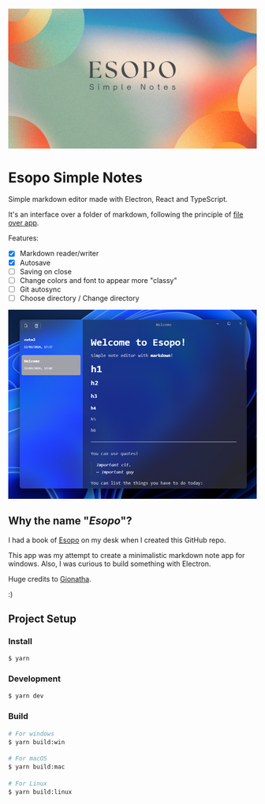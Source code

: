 ![cover.png](imgs/cover.png)

# Esopo Simple Notes

Simple markdown editor made with Electron, React and TypeScript.

It's an interface over a folder of markdown, following the principle of [file over
app](https://stephango.com/file-over-app).

Features:

- [x] Markdown reader/writer
- [x] Autosave
- [ ] Saving on close
- [ ] Change colors and font to appear more "classy"
- [ ] Git autosync
- [ ] Choose directory / Change directory

![app.png](imgs/img.png)

## Why the name "_Esopo_"?

I had a book of [Esopo](https://en.wikipedia.org/wiki/Aesop) on my desk when I created this GitHub repo.

This app was my attempt to create a minimalistic markdown note app for windows. Also, I was curious to build something
with Electron.

Huge credits to [Gionatha](https://www.youtube.com/watch?v=t8ane4BDyC8).

:)

## Project Setup

### Install

```bash
$ yarn
```

### Development

```bash
$ yarn dev
```

### Build

```bash
# For windows
$ yarn build:win

# For macOS
$ yarn build:mac

# For Linux
$ yarn build:linux
```

